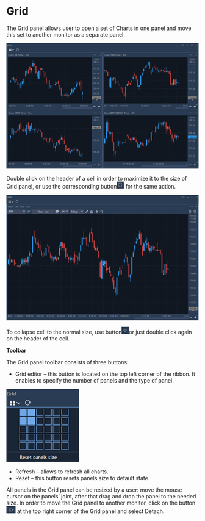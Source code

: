 # Grid


The Grid panel allows user to open a set of Charts in one panel and move this set to another monitor as a separate panel.

![](../../.gitbook/assets/12%20%283%29.png)


Double click on the header of a cell in order to maximize it to the size of Grid panel, or use the corresponding button![](../../.gitbook/assets/13%20%281%29.png)
for the same action. 

![](../../.gitbook/assets/14%20%282%29.png)


To collapse cell to the normal size, use button![](../../.gitbook/assets/15%20%281%29.png)or just double click again on the header of the cell.

**Toolbar**

The Grid panel toolbar consists of three buttons:

* Grid editor – this button is located on the top left corner of the ribbon. It enables to specify the number of panels and the type of panel.

![](../../.gitbook/assets/16%20%281%29.png)

* Refresh – allows to refresh all charts.
* Reset – this button resets panels size to default state.

 All panels in the Grid panel can be resized by a user: move the mouse cursor on the panels’ joint, after that drag and drop the panel to the needed size. In order to move the Grid panel to another monitor, click on the button![](../../.gitbook/assets/17%20%281%29.png)
at the top right corner of the Grid panel and select Detach.


